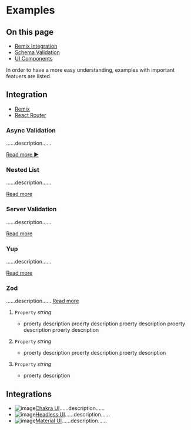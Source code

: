 # Examples

<!-- aside -->

## On this page

- [Remix Integration](#remix-integration)
- [Schema Validation](#schema-validation)
- [UI Components](#ui-components)

<!-- /aside -->

<!-- lead -->

In order to have a more easy understanding, examples with important featuers are listed.

<!-- /lead -->

## Integration

- [Remix](/examples/remix)
- [React Router](/examples/react-router)

<!-- cell -->

### Async Validation

......description......

[Read more :arrow_forward:](/examples/async-validation)

<!-- /cell -->

<!-- cell -->

### Nested List

......description......

[Read more](/examples/nested-list)

<!-- /cell -->

<!-- cell -->

### Server Validation

......description......

[Read more](/examples/server-validation)

<!-- /cell -->

<!-- cell -->

### Yup

......description......

[Read more](/examples/yup)

<!-- /cell -->

<!-- cell -->

### Zod

......description......
[Read more](/examples/zod)

<!-- /cell -->
<!-- /grid -->

<!-- attributes -->

1. `Property` _string_

   - proerty description proerty description proerty description proerty description proerty description

2. `Property` _string_

   - proerty description proerty description proerty description

3. `Property` _string_
   - proerty description

<!-- /attributes -->
<!--
<div>
    <ol>
        <li>
					<code>att</code>
					<em>string</em>
					<ul>
						<li>description bla bla bla .... jufsjtrfyg guhf ghvghtr tdyhc ygfj yfusry o9u09n </li>
					</ul>
				</li>
        <li>
					<code>att2</code>
					<em>integer</em>
					<ul>
						<li>description bla bla bla .... jufsjtrfyg guhf ghvghtr tdyhc ygfj yfusry o9u09n </li>
					</ul>
				</li>
    </ol>
</div>
-->

## Integrations

- ![image](image.svg)[Chakra UI](/examples/chakra-ui)......description......
- ![image](image.svg)[Headless UI](/examples/headless-ui)......description......
- ![image](image.svg)[Material UI](/examples/material-ui)......description......
